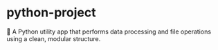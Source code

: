 # python-project
🐍 A Python utility app that performs data processing and file operations using a clean, modular structure.
